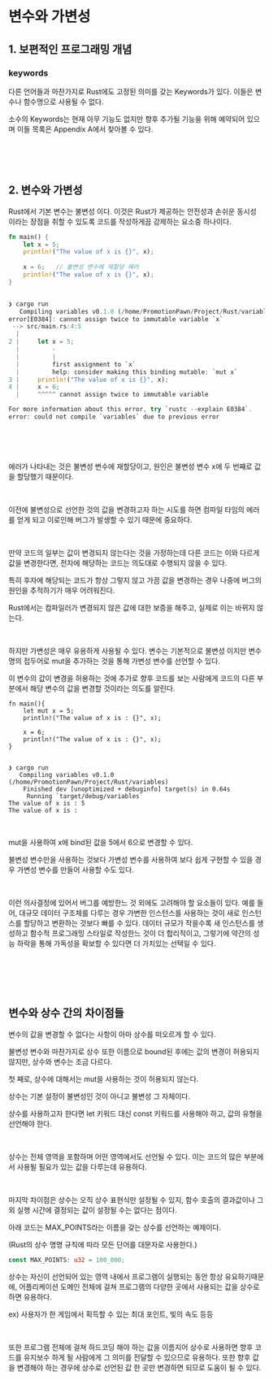 # 변수와 가변성

## 1. 보편적인 프로그래밍 개념 

### keywords 

다른 언어들과 마찬가지로 Rust에도 고정된 의미를 갖는 Keywords가 있다. 
이들은 변수나 함수명으로 사용될 수 없다.

소수의 Keywords는 현재 아무 기능도 없지만 향후 추가될 기능을 위해 예약되어 있으며 이들 목록은 Appendix A에서 찾아볼 수 있다.

</br>
</br>
</br>

## 2. 변수와 가변성 

Rust에서 기본 변수는 불변성 이다. 이것은 Rust가 제공하는 안전성과 손쉬운 동시성 이라는 장점을 취할 수 있도록 코드를 작성하게끔 강제하는 요소중 하나이다. 


```rs
fn main() {
    let x = 5;
    println!("The value of x is {}", x);
    
    x = 6;   // 불변성 변수에 재할당 에러 
    println!("The value of x is {}", x);
}


❯ cargo run
   Compiling variables v0.1.0 (/home/PromotionPawn/Project/Rust/variables)
error[E0384]: cannot assign twice to immutable variable `x`
 --> src/main.rs:4:5
  |
2 |     let x = 5;
  |         -
  |         |
  |         first assignment to `x`
  |         help: consider making this binding mutable: `mut x`
3 |     println!("The value of x is {}", x);
4 |     x = 6;
  |     ^^^^^ cannot assign twice to immutable variable

For more information about this error, try `rustc --explain E0384`.
error: could not compile `variables` due to previous error
```

</br>
</br>
</br>

에러가 나타내는 것은 불변성 변수에 재할당이고, 원인은 불변성 변수 x에 두 번째로 값을 할당했기 때문이다.

</br>

이전에 불변성으로 선언한 것의 값을 변경하고자 하는 시도를 하면 컴파일 타임의 에러를 얻게 되고 이로인해 버그가 발생할 수 있기 때문에 중요하다.

</br>

만약 코드의 일부는 값이 변경되지 않는다는 것을 가정하는데 다른 코드는 이와 다르게 값을 변경한다면, 전자에 해당하는 코드는 의도대로 수행되지 않을 수 있다. 

특히 후자에 해당되는 코드가 항상 그렇지 않고 가끔 값을 변경하는 경우 나중에 버그의 원인을 추적하기가 매우 어려워진다.

Rust에서는 컴파일러가 변경되지 않은 값에 대한 보증을 해주고, 실제로 이는 바뀌지 않는다. 

</br>

하지만 가변성은 매우 유용하게 사용될 수 있다. 변수는 기본적으로 불변성 이지만 변수명의 접두어로 mut을 추가하는 것을 통해 가변성 변수를 선언할 수 있다. 

이 변수의 값이 변경을 허용하는 것에 추가로 향후 코드를 보는 사람에게 코드의 다른 부분에서 해당 변수의 값을 변경할 것이라는 의도를 알린다.

```rs+
fn main(){
    let mut x = 5;
    println!("The value of x is : {}", x);

    x = 6;
    println!("The value of x is : {}", x);
}


❯ cargo run 
   Compiling variables v0.1.0 (/home/PromotionPawn/Project/Rust/variables)
    Finished dev [unoptimized + debuginfo] target(s) in 0.64s
     Running `target/debug/variables`
The value of x is : 5
The value of x is :
```

</br>

mut을 사용하여 x에 bind된 값을 5에서 6으로 변경할 수 있다. 

불변성 변수만을 사용하는 것보다 가변성 변수를 사용하여 보다 쉽게 구현할 수 있을 경우 가변성 변수를 만들어 사용할 수도 있다.

</br>

이런 의사결정에 있어서 버그를 예방한느 것 외에도 고려해야 할 요소들이 있다.
예를 들어, 대규모 데이터 구조체를 다루는 경우 가변한 인스턴스를 사용하는 것이 새로 인스턴스를 할당하고 변환하는 것보다 빠를 수 있다. 데이터 규모가 작을수록 새 인스턴스를 생성하고 함수적 프로그래밍 스타일로 작성한느 것이 더 합리적이고, 그렇기에 약간의 성능 하락을 통해 가독성을 확보할 수 있다면 더 가치있는 선택일 수 있다.

</br>
</br>
</br>
</br>

## 변수와 상수 간의 차이점들 

변수의 값을 변경할 수 없다는 사항이 아마 상수를 떠오르게 할 수 있다. 

불변성 변수와 마찬가지로 상수 또한 이름으로 bound된 후에는 값의 변경이 허용되지 않지만, 상수와 변수는 조금 다르다. 

첫 째로, 상수에 대해서는 mut을 사용하는 것이 허용되지 않는다. 

상수는 기본 설정이 불변성인 것이 아니고 불변성 그 자체이다.

상수를 사용하고자 한다면 let 키워드 대신 const 키워드를 사용해야 하고, 값의 유형을 선언해야 한다. 

</br>

상수는 전체 영역을 포함하며 어떤 영역에서도 선언될 수 있다. 이는 코드의 많은 부분에서 사용될 필요가 있는 값을 다루는데 유용하다.

</br>

마지막 차이점은 상수는 오직 상수 표현식만 설정될 수 있지, 함수 호출의 결과값이나 그 외 실행 시간에 결정되는 값이 설정될 수는 없다는 점이다.

아래 코드는 MAX_POINTS라는 이름을 갖는 상수를 선언하는 예제이다. 

(Rust의 상수 명명 규칙에 따라 모든 단어를 대문자로 사용한다.)

``` rs
const MAX_POINTS: u32 = 100_000;
```

상수는 자신이 선언되어 있는 영역 내에서 프로그램이 실행되는 동안 항상 유요하기때문에, 어플리케이션 도메인 전체에 걸쳐 프로그램의 다양한 곳에서 사용되는 값을 상수로 하면 유용하다.
 
ex) 사용자가 한 게임에서 획득할 수 있는 최대 포인트, 빛의 속도 등등

</br>

또한 프로그램 전체에 걸쳐 하드코딩 해야 하는 값을 이름지어 상수로 사용하면 향후 코드를 유지보수 하게 될 사람에게 그 의미를 전달할 수 있으므로 유용하다. 또한 향후 값을 변경해야 하는 경우에 상수로 선언된 값 한 곳만 변경하면 되므로 도움이 될 수 있다.









